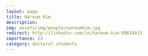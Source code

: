 ```yaml
---
layout: page
title: Nareum Kim
description: 
img: assets/img/people/nareumkim.jpg
redirect: http://linkedin.com/in/nareum-kim-99614b13
importance: 23
category: doctoral students
---
```


